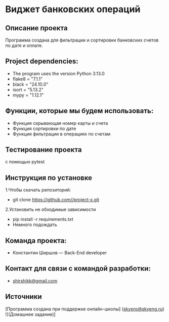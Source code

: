 # Виджет банковских операций
## Описание проекта
Программа создана для фильтрации и сортировки банковских счетов по дате и оплате.
## Project dependencies:
* The program uses the version Python 3.13.0
* flake8 = "7.1.1"
* black = "24.10.0"
* isort = "5.13.2"
* mypy = "1.12.1"
## Функции, которые мы будем использовать:
* Функция скрывающая номер карты и счета
* Функция сортировки по дате
* Функция фильтрации в операциях по счетам
## Тестирование проекта
с помощью pytest
## Инструкция по установке
1.Чтобы скачать репозиторий:
* git clone https://github.com//project-x.git

2.Установить не обходимые зависимости
* pip install -r requirements.txt
* Немного подождать
## Команда проекта:
* Константин Ширшов — Back-End developer
## Контакт для связи с командой разработки:
* shirshikk@gmail.com
## Источники
[Программа создана при поддержке онлайн-школы] (skypro@skyeng.ru) ![(Домашнее задание)]